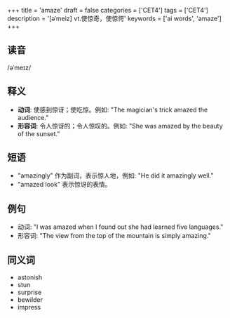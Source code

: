 +++
title = 'amaze'
draft = false
categories = ['CET4']
tags = ['CET4']
description = '[əˈmeiz] vt.使惊奇，使惊愕'
keywords = ['ai words', 'amaze']
+++

## 读音
/əˈmeɪz/

## 释义
- **动词**: 使感到惊讶；使吃惊。例如: "The magician's trick amazed the audience."
- **形容词**: 令人惊讶的；令人惊叹的。例如: "She was amazed by the beauty of the sunset."

## 短语
- "amazingly" 作为副词，表示惊人地，例如: "He did it amazingly well."
- "amazed look" 表示惊讶的表情。

## 例句
- 动词: "I was amazed when I found out she had learned five languages."
- 形容词: "The view from the top of the mountain is simply amazing."

## 同义词
- astonish
- stun
- surprise
- bewilder
- impress
